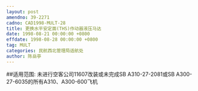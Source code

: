 ```yaml
---
layout: post
amendno: 39-2271
cadno: CAD1998-MULT-28
title: 更换水平安定面(THS)作动器液压马达
date: 1998-08-21 00:00:00 +0800
effdate: 1998-08-28 00:00:00 +0800
tag: MULT
categories: 民航西北管理局适航处
author: 陈岳亭
---
```


##适用范围:
未进行空客公司11607改装或未完成SB A310-27-2081或SB A300-27-6035的所有A310、A300-600飞机

